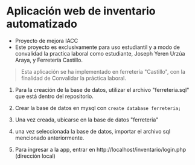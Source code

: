 # Aplicación web de inventario automatizado
* Proyecto de mejora IACC 
* Este proyecto es exclusivamente para uso estudiantil y a modo de convalidad la practica laboral como estudiante, Joseph Yeren Urzúa Araya, y Ferretería Castillo.


> Esta aplicación se ha implementado en ferretería "Castillo", con la finalidad de 
Convalidar la práctica laboral.

1. Para la creación de la base de datos, utilizar el archivo "ferreteria.sql" que está dentro del repositorio.
2. Crear la base de datos en mysql con  `create database ferreteria;`
3. Una vez creada, ubicarse en la base de datos "ferreteria"
4. una vez seleccionada la base de datos, importar el archivo sql mencionado anteriormente.
  
5. Para ingresar a la app, entrar en http://localhost/inventario/login.php (dirección local)
  
  
